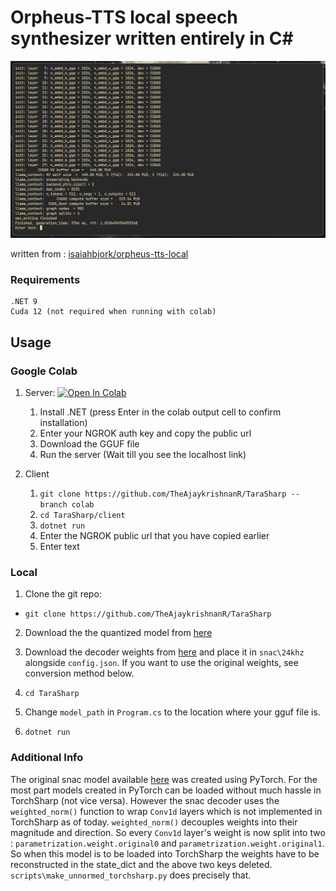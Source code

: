 # Orpheus-TTS local speech synthesizer written entirely in C#

![cs](https://github.com/TheAjaykrishnanR/TaraSharp/blob/master/imgs/cs.png)

written from : [isaiahbjork/orpheus-tts-local](https://github.com/isaiahbjork/orpheus-tts-local)

### Requirements

```
.NET 9
Cuda 12 (not required when running with colab)
```

## Usage

### Google Colab
1. Server: [![Open In Colab](https://colab.research.google.com/assets/colab-badge.svg)](https://colab.research.google.com/drive/1lu2Mocc3UU4RtSOgZCm66sf0DlIwQNmi?usp=sharing)
    1. Install .NET (press Enter in the colab output cell to confirm installation)
    2. Enter your NGROK auth key and copy the public url
    3. Download the GGUF file
    4. Run the server (Wait till you see the localhost link)

2. Client
    1. `git clone https://github.com/TheAjaykrishnanR/TaraSharp --branch colab`
    2. `cd TaraSharp/client`
    3. `dotnet run`
    4. Enter the NGROK public url that you have copied earlier
    5. Enter text

### Local 

1. Clone the git repo:

 - `git clone https://github.com/TheAjaykrishnanR/TaraSharp`

2. Download the the quantized model from [here](https://huggingface.co/isaiahbjork/orpheus-3b-0.1-ft-Q4_K_M-GGUF)

3. Download the decoder weights from [here](https://github.com/TheAjaykrishnanR/TaraSharp/releases/download/files/pytorch_model_unnormed.bin) and place it in `snac\24khz` alongside `config.json`. If you want to use the original weights, see conversion method below.

4. `cd TaraSharp`

5. Change `model_path` in `Program.cs` to the location where your gguf file is.

6. `dotnet run`

### Additional Info

The original snac model available [here](https://huggingface.co/hubertsiuzdak/snac_24khz) was created using PyTorch. For the most part models created in PyTorch can be loaded without much hassle in TorchSharp (not vice versa). However the snac decoder uses the `weighted_norm()` function to wrap `Conv1d` layers which is not implemented in TorchSharp as of today. `weighted_norm()` decouples weights into their magnitude and direction. So every `Conv1d` layer's weight is now split into two : `parametrization.weight.original0` and  `parametrization.weight.original1`. So when this model is to be loaded into TorchSharp the weights have to be reconstructed in the state_dict and the above two keys deleted. `scripts\make_unnormed_torchsharp.py` does precisely that. 


